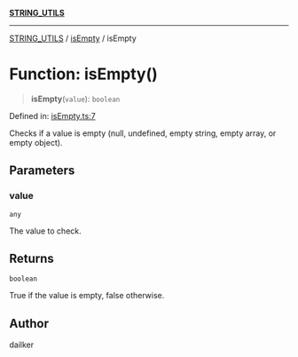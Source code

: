 [**STRING_UTILS**](../../README.md)

***

[STRING_UTILS](../../README.md) / [isEmpty](../README.md) / isEmpty

# Function: isEmpty()

> **isEmpty**(`value`): `boolean`

Defined in: [isEmpty.ts:7](https://github.com/dailker/everyutil/blob/0868190298b8cf2d6514015ce5723c81497e5681/src/string/isEmpty.ts#L7)

Checks if a value is empty (null, undefined, empty string, empty array, or empty object).

## Parameters

### value

`any`

The value to check.

## Returns

`boolean`

True if the value is empty, false otherwise.

## Author

dailker

